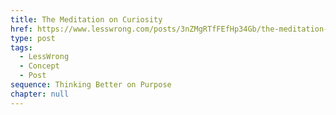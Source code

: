 ```yaml
---
title: The Meditation on Curiosity
href: https://www.lesswrong.com/posts/3nZMgRTfFEfHp34Gb/the-meditation-on-curiosity
type: post
tags:
  - LessWrong
  - Concept
  - Post
sequence: Thinking Better on Purpose
chapter: null
---
```


